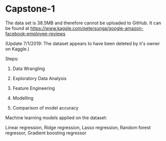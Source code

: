 # Capstone-1

The data set is 38.5MB and therefore cannot be uploaded to GitHub. It can be found at https://www.kaggle.com/petersunga/google-amazon-facebook-employee-reviews

(Update 7/1/2019: The dataset appears to have been deleted by it's owner on Kaggle.)

Steps:

1. Data Wrangling

2. Exploratory Data Analysis

3. Feature Engineering

4. Modelling

5. Comparison of model accuracy



Machine learning models applied on the dataset:

Linear regression, Ridge regression, Lasso regression, Random forest regressor, Gradient boosting regressor

